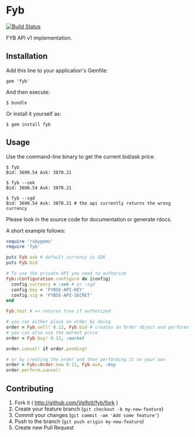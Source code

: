 # Fyb

[![Build Status](https://travis-ci.org/Velfolt/fyb.png?branch=master)](https://travis-ci.org/Velfolt/fyb)

FYB API v1 implementation.

## Installation

Add this line to your application's Gemfile:

    gem 'fyb'

And then execute:

    $ bundle

Or install it yourself as:

    $ gem install fyb

## Usage

Use the command-line binary to get the current bid/ask price.

```
$ fyb
Bid: 3690.54 Ask: 3870.21

$ fyb --sek
Bid: 3690.54 Ask: 3870.21

$ fyb --sgd
Bid: 3690.54 Ask: 3870.21 # the api currently returns the wrong currency
```

Please look in the source code for documentation or generate rdocs.

A short example follows:

```ruby
require 'rubygems'
require 'fyb'

puts Fyb.ask # default currency is SEK
puts Fyb.bid

# To use the private API you need to authorize
Fyb::Configuration.configure do |config|
  config.currency = :sek # or :sgd
  config.key = 'FYBSE-API-KEY'
  config.sig = 'FYBSE-API-SECRET'
end

Fyb.test # => returns true if authorized

# you can either place an order by doing
order = Fyb.sell! 0.11, Fyb.bid # creates an Order object and performs it
# you can also use the market price
order = Fyb.buy! 0.11, :market

order.cancel! if order.pending?

# or by creating the order and then performing it on your own
order = Fyb::Order.new 0.11, Fyb.ask, :buy
order.perform.cancel!
```

## Contributing

1. Fork it ( http://github.com/Velfolt/fyb/fork )
2. Create your feature branch (`git checkout -b my-new-feature`)
3. Commit your changes (`git commit -am 'Add some feature'`)
4. Push to the branch (`git push origin my-new-feature`)
5. Create new Pull Request

